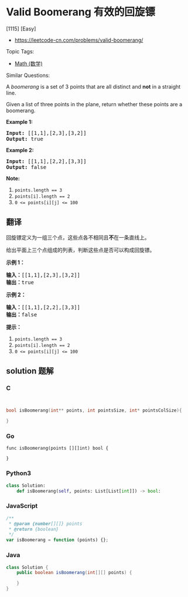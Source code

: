 # Valid Boomerang 有效的回旋镖

[1115] [Easy]

- https://leetcode-cn.com/problems/valid-boomerang/

Topic Tags:

- [Math (数学)](https://leetcode-cn.com/tag/math/)

Similar Questions:

A _boomerang_ is a set of 3 points that are all distinct and **not** in a straight line.

Given a list of three points in the plane, return whether these points are a boomerang.

**Example 1:**

<pre><strong>Input: </strong><span id="example-input-1-1">[[1,1],[2,3],[3,2]]</span>
<strong>Output: </strong><span id="example-output-1">true</span>
</pre>

**Example 2:**

<pre><strong>Input: </strong><span id="example-input-2-1">[[1,1],[2,2],[3,3]]</span>
<strong>Output: </strong><span id="example-output-2">false</span></pre>

**Note:**

1.  `points.length == 3`
2.  `points[i].length == 2`
3.  `0 <= points[i][j] <= 100`

## 翻译

回旋镖定义为一组三个点，这些点各不相同且**不**在一条直线上。

给出平面上三个点组成的列表，判断这些点是否可以构成回旋镖。

**示例 1：**

<pre><strong>输入：</strong>[[1,1],[2,3],[3,2]]
<strong>输出：</strong>true
</pre>

**示例 2：**

<pre><strong>输入：</strong>[[1,1],[2,2],[3,3]]
<strong>输出：</strong>false</pre>

**提示：**

1.  `points.length == 3`
2.  `points[i].length == 2`
3.  `0 <= points[i][j] <= 100`

## solution 题解

### C

```c


bool isBoomerang(int** points, int pointsSize, int* pointsColSize){

}


```

### Go

```golang
func isBoomerang(points [][]int) bool {

}
```

### Python3

```python
class Solution:
    def isBoomerang(self, points: List[List[int]]) -> bool:

```

### JavaScript

```javascript
/**
 * @param {number[][]} points
 * @return {boolean}
 */
var isBoomerang = function (points) {};
```

### Java

```java
class Solution {
    public boolean isBoomerang(int[][] points) {

    }
}
```
